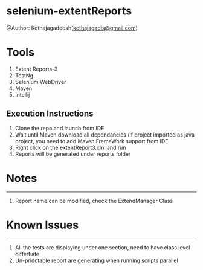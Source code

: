 # selenium-extentReports

@Author: Kothajagadeesh(kothajagadis@gmail.com)

# Tools
1. Extent Reports-3
2. TestNg
3. Selenium WebDriver
4. Maven
5. Intellij

Execution Instructions
------------------------
1. Clone the repo and launch from IDE
2. Wait until Maven download all dependancies (if project imported as java project, you need to add Maven FremeWork support from IDE
3. Right click on the extentReport3.xml and run
4. Reports will be generated under reports folder

# Notes
--------
1. Report name can be modified, check the ExtendManager Class

# Known Issues
---------
1. All the tests are displaying under one section, need to have class level differtiate 
2. Un-pridctable report are generating when running scripts parallel
